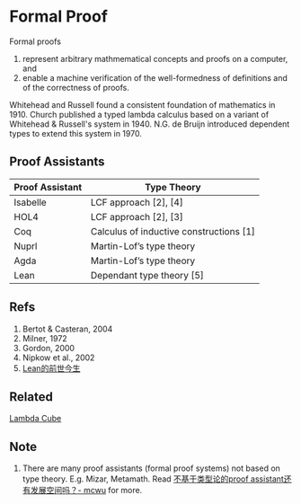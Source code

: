 # Formal Proof

Formal proofs

1. represent arbitrary mathmematical concepts and proofs on a computer, and
2. enable a machine verification of the well-formedness of definitions and of the correctness of proofs.

Whitehead and Russell found a consistent foundation of mathematics in 1910.
Church published a typed lambda calculus based on a variant of Whitehead & Russell's system in 1940.
N.G. de Bruijn introduced dependent types to extend this system in 1970.

## Proof Assistants

| Proof Assistant |               Type Theory            |
| --------------  | ------------------------------------ |
| Isabelle        | LCF approach [2], [4]                |
| HOL4            | LCF approach [2], [3]                |
| Coq             | Calculus of inductive constructions [1]  |
| Nuprl           | Martin-Lof’s type theory             |
| Agda            | Martin-Lof’s type theory             |
| Lean            | Dependant type theory [5]            |

## Refs

1. Bertot & Casteran, 2004
2. Milner, 1972
3. Gordon, 2000
4. Nipkow et al., 2002
5. [Lean的前世今生](https://zhuanlan.zhihu.com/p/183902909)

## Related

[Lambda Cube](./lambda_cube.md)

## Note

1. There are many proof assistants (formal proof systems) not based on type theory. E.g. Mizar, Metamath. Read [不基于类型论的proof assistant还有发展空间吗？- mcwu](https://www.zhihu.com/question/414388834/answer/1412579377) for more.
